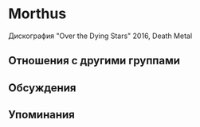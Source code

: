 # Morthus

Дискография
"Over the Dying Stars" 2016, Death Metal

## Отношения с другими группами


## Обсуждения


## Упоминания

